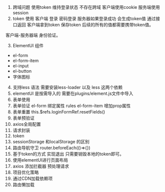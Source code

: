 1. 跨域问题 使用token 维持登录状态
不存在跨域 客户端使用cookie 服务端使用session
2. token 使用
客户端  登录 密码登录
服务器如果登录成功 会生成token值  通过接口返回
客户端拿到token 保存token
后续的所有的值都需要携带token值。

客户端-服务器端 身份验证。

3. ElementUI 组件  
- el-form
- el-form-item
- el-input
- el-button
- 字体图标

4. 支持less 语法
需要安装less-loader 以及 less 这两个依赖
5. elementUI 是按需导入的
需要在plugins/element.js文件中导入
6. 表单使用
7. 表单验证
el-form 绑定属性  rules
el-form-item 增加prop属性
8. 表单重置  this.$refs.loginFormRef.resetFields()
9. 表单预验证
10. axios全局配置
11. 请求封装
12. token 
13. sessionStorage 和localStorage 的区别
14. 路由导航守卫  router.beforeEach(()=>{})
15. 基于token的方式 实现退出 只需要销毁本地的token即可。
16. 使用elementUI进行页面布局
17. axios 添加拦截器 预处理请求
18. 项目优化策略  
19. 通过CDN加载依赖项
20. 路由懒加载